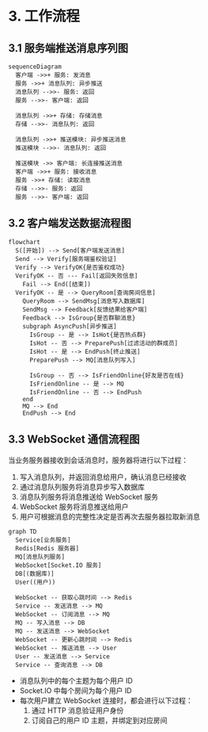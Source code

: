 # 3. 工作流程

## 3.1 服务端推送消息序列图

```mermaid
sequenceDiagram
  客户端 ->>+ 服务: 发消息
  服务 ->>+ 消息队列: 异步推送
  消息队列 -->>- 服务: 返回
  服务 -->>- 客户端: 返回

  消息队列 ->>+ 存储: 存储消息
  存储 -->>- 消息队列: 返回

  消息队列 ->>+ 推送模块: 异步推送消息
  推送模块 -->>- 消息队列: 返回

  推送模块 ->> 客户端: 长连接推送消息
  客户端 ->>+ 服务: 接收消息
  服务 ->>+ 存储: 读取消息
  存储 -->>- 服务: 返回
  服务 -->>- 客户端: 返回
```

## 3.2 客户端发送数据流程图

```mermaid
flowchart
  S([开始]) --> Send[客户端发送消息]
  Send --> Verify[服务端鉴权验证]
  Verify --> VerifyOK{是否鉴权成功}
  VerifyOK -- 否 --- Fail[返回失败信息]
    Fail --> End([结束])
  VerifyOK -- 是 --> QueryRoom[查询房间信息]
    QueryRoom --> SendMsg[消息写入数据库]
    SendMsg --> Feedback[反馈结果给客户端]
    Feedback --> IsGroup{是否群聊消息}
    subgraph AsyncPush[异步推送]
      IsGroup -- 是 --> IsHot{是否热点群}
      IsHot -- 否 --> PreparePush[过滤活动的群成员]
      IsHot -- 是 --> EndPush[终止推送]
      PreparePush --> MQ[消息队列写入]

      IsGroup -- 否 --> IsFriendOnline{好友是否在线}
      IsFriendOnline -- 是 --> MQ
      IsFriendOnline -- 否 --> EndPush
    end
    MQ --> End
    EndPush --> End
```

## 3.3 WebSocket 通信流程图

当业务服务器接收到会话消息时，服务器将进行以下过程：

1. 写入消息队列，并返回消息给用户，确认消息已经接收
2. 通过消息队列服务将消息异步写入数据库
3. 消息队列服务将消息推送给 WebSocket 服务
4. WebSocket 服务将消息推送给用户
5. 用户可根据消息的完整性决定是否再次去服务器拉取新消息

```mermaid
graph TD
  Service[业务服务]
  Redis[Redis 服务器]
  MQ[消息队列服务]
  WebSocket[Socket.IO 服务]
  DB[(数据库)]
  User((用户))

  WebSocket -- 获取心跳时间 --> Redis
  Service -- 发送消息 --> MQ
  WebSocket -- 订阅消息 --> MQ
  MQ -- 写入消息 --> DB
  MQ -- 发送消息 --> WebSocket
  WebSocket -- 更新心跳时间 --> Redis
  WebSocket -- 推送消息 --> User
  User -- 发送消息 --> Service
  Service -- 查询消息 --> DB
```

- 消息队列中的每个主题为每个用户 ID
- Socket.IO 中每个房间为每个用户 ID
- 每次用户建立 WebSocket 连接时，都会进行以下过程：
  1. 通过 HTTP 消息验证用户身份
  2. 订阅自己的用户 ID 主题，并绑定到对应房间
